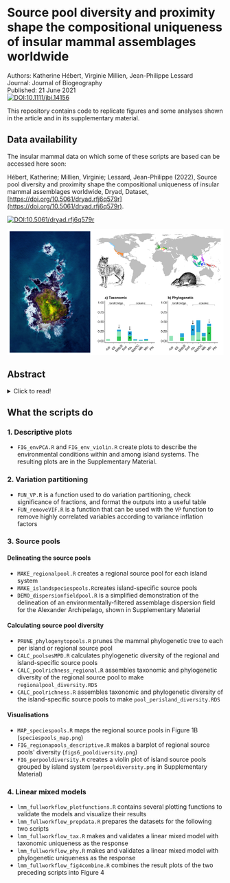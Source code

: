 # Source pool diversity and proximity shape the compositional uniqueness of insular mammal assemblages worldwide

Authors: Katherine Hébert, Virginie Millien, Jean-Philippe Lessard  
Journal: Journal of Biogeography  
Published: 21 June 2021  
[![DOI:10.1111/jbi.14156](https://zenodo.org/badge/DOI/10.1111/jbi.14156.svg)]( https://doi.org/10.1111/jbi.14156)


This repository contains code to replicate figures and some analyses shown in the article and in its supplementary material. 

## Data availability

The insular mammal data on which some of these scripts are based can be accessed here soon:

Hébert, Katherine; Millien, Virginie; Lessard, Jean-Philippe (2022), Source pool diversity and proximity shape the compositional uniqueness of insular mammal assemblages worldwide, Dryad, Dataset, [https://doi.org/10.5061/dryad.rfj6q579r](https://doi.org/10.5061/dryad.rfj6q579r).

[![DOI:10.5061/dryad.rfj6q579r](https://zenodo.org/badge/DOI/10.5061/dryad.rfj6q579r.svg)]( https://doi.org/10.5061/dryad.rfj6q579r)


![](summary.png)

## Abstract

<details>

<summary>  Click to read! </summary>

1.  **Aim:** Islands have been the test bed of several theories in community ecology, bio-geography, and evolutionary biology. Progress within these disciplines has given a more comprehensive and mechanistic understanding of the processes governing variation in species richness among islands. However, it remains unclear whether these same processes also explain variation in species and phylogenetic composition among islands. Integrating theory from ecology and biogeography, we infer the roles of dispersal, selection, and stochasticity on the composition of insular assemblages within archipelagos. We further assess the influence of source pool diversity and connectivity on the compositional uniqueness of insular assemblages.
2.  **Location:** Island systems worldwide. 
3. **Taxon:** Mammals. 
4. **Methods:** We compiled data on species composition of nonvolant mammals on ~200 islands in nine archipelagos distributed worldwide from the literature. We used variation partitioning to quantify the relative influence of the environment (selection) and geographic distance (dispersal) relative to a null model (stochasticity, randomness) on taxonomic and phylogenetic compositional turnover within archipelagos. We then used a linear mixed model to gain further insight into the underlying mechanisms shaping variation in assemblage composition among islands at a global scale. Specifically, we assessed the influence of source pool diversity, isolation from the source pool, and island characteristics on compositional uniqueness. 
5. **Results:** Our results suggest that within-archipelago variation in the composition of insular mammal assemblages is associated with stochastic or unmeasured processes rather than abiotic selection or dispersal limitation. The diversity and proximity of the source pool, as well as some island characteristics, explained variation in phylogenetic, but not taxonomic, compositional uniqueness globally. Globally, isolated islands associated with phylogenetically diverse source pools exhibit high phylogenetic uniqueness whereas well-connected islands associated with phylogenetically clustered source pools show the opposite trend. Phylogenetically unique assemblages also tend occur on islands with a small elevational span and low annual temperature variation. 
6. **Main conclusions:** Taken together, our results suggest that source pool diversity, along with the potential for colonization from those pools, has a strong influence on the composition of insular mammal assemblages worldwide.

</details>

## What the scripts do

### 1. Descriptive plots 

-   `FIG_envPCA.R` and `FIG_env_violin.R` create plots to describe the environmental conditions within and among island systems. The resulting plots are in the Supplementary Material.

### 2. Variation partitioning

-   `FUN_VP.R` is a function used to do variation partitioning, check significance of fractions, and format the outputs into a useful table
-   `FUN_removeVIF.R` is a function that can be used with the `VP` function to remove highly correlated variables according to variance inflation factors 

### 3. Source pools

#### Delineating the source pools

-   `MAKE_regionalpool.R` creates a regional source pool for each island system
-   `MAKE_islandspeciespools.R`creates island-specific source pools
-   `DEMO_dispersionfieldpool.R` is a simplified demonstration of the delineation of an environmentally-filtered assemblage dispersion field for the Alexander Archipelago, shown in Supplementary Material

#### Calculating source pool diversity

-   `PRUNE_phylogenytopools.R` prunes the mammal phylogenetic tree to each per island or regional source pool
-   `CALC_poolsesMPD.R` calculates phylogenetic diversity of the regional and island-specific source pools
-   `CALC_poolrichness_regional.R` assembles taxonomic and phylogenetic diversity of the regional source pool to make `regionalpool_diversity.RDS`
-   `CALC_poolrichness.R` assembles taxonomic and phylogenetic diversity of the island-specific source pools to make `pool_perisland_diversity.RDS`

#### Visualisations

-   `MAP_speciespools.R` maps the regional source pools in Figure 1B (`speciespools_map.png`)
-   `FIG_regionapools_descriptive.R` makes a barplot of regional source pools' diversity (`figs6_pooldiversity.png`)
-   `FIG_perpooldiversity.R` creates a violin plot of island source pools grouped by island system (`perpooldiversity.png` in Supplementary Material)


### 4. Linear mixed models

-   `lmm_fullworkflow_plotfunctions.R` contains several plotting functions to validate the models and visualize their results  
-   `lmm_fullworkflow_prepdata.R` prepares the datasets for the following two scripts
-   `lmm_fullworkflow_tax.R` makes and validates a linear mixed model with taxonomic uniqueness as the response
-   `lmm_fullworkflow_phy.R` makes and validates a linear mixed model with phylogenetic uniqueness as the response
-   `lmm_fullworkflow_fig4combine.R` combines the result plots of the two preceding scripts into Figure 4